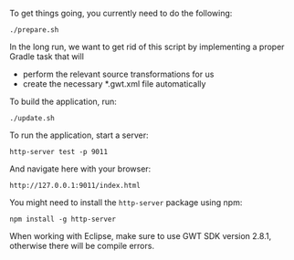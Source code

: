 To get things going, you currently need to do the following:

    ./prepare.sh

In the long run, we want to get rid of this script by implementing a proper
Gradle task that will
* perform the relevant source transformations for us
* create the necessary *.gwt.xml file automatically

To build the application, run:

    ./update.sh

To run the application, start a server:

    http-server test -p 9011

And navigate here with your browser:

    http://127.0.0.1:9011/index.html

You might need to install the `http-server` package using npm:

    npm install -g http-server

When working with Eclipse, make sure to use GWT SDK version 2.8.1, otherwise
there will be compile errors.
